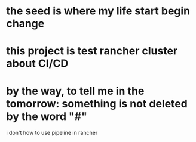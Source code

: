 # the seed is where my life start begin change
# this project is test rancher cluster about CI/CD 
# by the way, to tell me in the tomorrow: something is not deleted by the word "#"
i don't how to use pipeline in rancher
